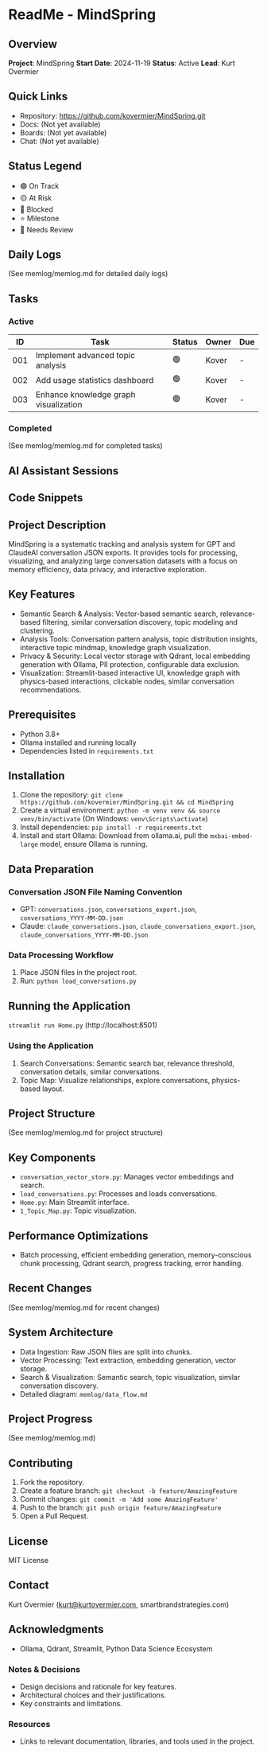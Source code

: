 # ReadMe - MindSpring

## Overview
**Project**: MindSpring
**Start Date**: 2024-11-19
**Status**: Active
**Lead**: Kurt Overmier

## Quick Links
- Repository: https://github.com/kovermier/MindSpring.git
- Docs: (Not yet available)
- Boards: (Not yet available)
- Chat: (Not yet available)

## Status Legend
- 🟢 On Track
- 🟡 At Risk
- 🔴 Blocked
- ⭐ Milestone
- 📝 Needs Review

## Daily Logs
(See memlog/memlog.md for detailed daily logs)


## Tasks

### Active
| ID | Task | Status | Owner | Due |
|----|------|--------|-------|-----|
| 001 | Implement advanced topic analysis | 🟢 | Kover | - |
| 002 | Add usage statistics dashboard | 🟢 | Kover | - |
| 003 | Enhance knowledge graph visualization | 🟢 | Kover | - |

### Completed
(See memlog/memlog.md for completed tasks)


## AI Assistant Sessions


## Code Snippets

## Project Description
MindSpring is a systematic tracking and analysis system for GPT and ClaudeAI conversation JSON exports. It provides tools for processing, visualizing, and analyzing large conversation datasets with a focus on memory efficiency, data privacy, and interactive exploration.

## Key Features
- Semantic Search & Analysis: Vector-based semantic search, relevance-based filtering, similar conversation discovery, topic modeling and clustering.
- Analysis Tools: Conversation pattern analysis, topic distribution insights, interactive topic mindmap, knowledge graph visualization.
- Privacy & Security: Local vector storage with Qdrant, local embedding generation with Ollama, PII protection, configurable data exclusion.
- Visualization: Streamlit-based interactive UI, knowledge graph with physics-based interactions, clickable nodes, similar conversation recommendations.

## Prerequisites
- Python 3.8+
- Ollama installed and running locally
- Dependencies listed in `requirements.txt`

## Installation
1. Clone the repository: `git clone https://github.com/kovermier/MindSpring.git && cd MindSpring`
2. Create a virtual environment: `python -m venv venv && source venv/bin/activate` (On Windows: `venv\Scripts\activate`)
3. Install dependencies: `pip install -r requirements.txt`
4. Install and start Ollama: Download from ollama.ai, pull the `mxbai-embed-large` model, ensure Ollama is running.

## Data Preparation
### Conversation JSON File Naming Convention
- GPT: `conversations.json`, `conversations_export.json`, `conversations_YYYY-MM-DD.json`
- Claude: `claude_conversations.json`, `claude_conversations_export.json`, `claude_conversations_YYYY-MM-DD.json`

### Data Processing Workflow
1. Place JSON files in the project root.
2. Run: `python load_conversations.py`

## Running the Application
`streamlit run Home.py` (http://localhost:8501)

### Using the Application
1. Search Conversations: Semantic search bar, relevance threshold, conversation details, similar conversations.
2. Topic Map: Visualize relationships, explore conversations, physics-based layout.

## Project Structure
(See memlog/memlog.md for project structure)

## Key Components
- `conversation_vector_store.py`: Manages vector embeddings and search.
- `load_conversations.py`: Processes and loads conversations.
- `Home.py`: Main Streamlit interface.
- `1_Topic_Map.py`: Topic visualization.

## Performance Optimizations
- Batch processing, efficient embedding generation, memory-conscious chunk processing, Qdrant search, progress tracking, error handling.

## Recent Changes
(See memlog/memlog.md for recent changes)

## System Architecture
- Data Ingestion: Raw JSON files are split into chunks.
- Vector Processing: Text extraction, embedding generation, vector storage.
- Search & Visualization: Semantic search, topic visualization, similar conversation discovery.
- Detailed diagram: `memlog/data_flow.md`

## Project Progress
(See memlog/memlog.md)

## Contributing
1. Fork the repository.
2. Create a feature branch: `git checkout -b feature/AmazingFeature`
3. Commit changes: `git commit -m 'Add some AmazingFeature'`
4. Push to the branch: `git push origin feature/AmazingFeature`
5. Open a Pull Request.

## License
MIT License

## Contact
Kurt Overmier (kurt@kurtovermier.com, smartbrandstrategies.com)

## Acknowledgments
- Ollama, Qdrant, Streamlit, Python Data Science Ecosystem


### Notes & Decisions
- Design decisions and rationale for key features.
- Architectural choices and their justifications.
- Key constraints and limitations.

### Resources
- Links to relevant documentation, libraries, and tools used in the project.
